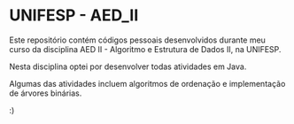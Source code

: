 # UNIFESP - AED_II

Este repositório contém códigos pessoais desenvolvidos durante meu curso da disciplina AED II - Algoritmo e Estrutura de Dados II, na UNIFESP.

Nesta disciplina optei por desenvolver todas atividades em Java.

Algumas das atividades incluem algoritmos de ordenação e implementação de árvores binárias.

:)
